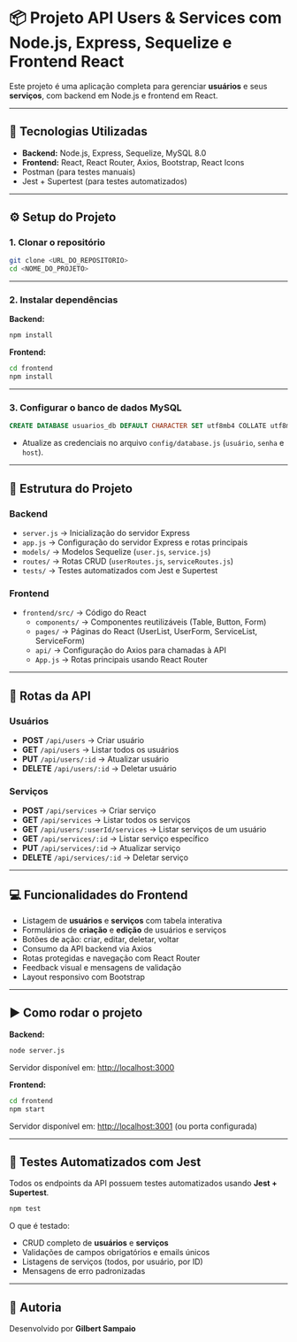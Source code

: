 # 📦 Projeto API Users & Services com Node.js, Express, Sequelize e Frontend React

Este projeto é uma aplicação completa para gerenciar **usuários** e seus **serviços**, com backend em Node.js e frontend em React.

---

## 🚀 Tecnologias Utilizadas

- **Backend:** Node.js, Express, Sequelize, MySQL 8.0
- **Frontend:** React, React Router, Axios, Bootstrap, React Icons
- Postman (para testes manuais)
- Jest + Supertest (para testes automatizados)

---

## ⚙️ Setup do Projeto

### 1. Clonar o repositório

```bash
git clone <URL_DO_REPOSITORIO>
cd <NOME_DO_PROJETO>
```

---

### 2. Instalar dependências

**Backend:**
```bash
npm install
```

**Frontend:**
```bash
cd frontend
npm install
```

---

### 3. Configurar o banco de dados MySQL

```sql
CREATE DATABASE usuarios_db DEFAULT CHARACTER SET utf8mb4 COLLATE utf8mb4_unicode_ci;
```

- Atualize as credenciais no arquivo `config/database.js` (`usuário`, `senha` e `host`).

---

## 📁 Estrutura do Projeto

### Backend

- `server.js` → Inicialização do servidor Express
- `app.js` → Configuração do servidor Express e rotas principais
- `models/` → Modelos Sequelize (`user.js`, `service.js`)
- `routes/` → Rotas CRUD (`userRoutes.js`, `serviceRoutes.js`)
- `tests/` → Testes automatizados com Jest e Supertest

### Frontend

- `frontend/src/` → Código do React
  - `components/` → Componentes reutilizáveis (Table, Button, Form)
  - `pages/` → Páginas do React (UserList, UserForm, ServiceList, ServiceForm)
  - `api/` → Configuração do Axios para chamadas à API
  - `App.js` → Rotas principais usando React Router

---

## 🔁 Rotas da API

### Usuários
- **POST** `/api/users` → Criar usuário
- **GET** `/api/users` → Listar todos os usuários
- **PUT** `/api/users/:id` → Atualizar usuário
- **DELETE** `/api/users/:id` → Deletar usuário

### Serviços
- **POST** `/api/services` → Criar serviço
- **GET** `/api/services` → Listar todos os serviços
- **GET** `/api/users/:userId/services` → Listar serviços de um usuário
- **GET** `/api/services/:id` → Listar serviço específico
- **PUT** `/api/services/:id` → Atualizar serviço
- **DELETE** `/api/services/:id` → Deletar serviço

---

## 💻 Funcionalidades do Frontend

- Listagem de **usuários** e **serviços** com tabela interativa
- Formulários de **criação** e **edição** de usuários e serviços
- Botões de ação: criar, editar, deletar, voltar
- Consumo da API backend via Axios
- Rotas protegidas e navegação com React Router
- Feedback visual e mensagens de validação
- Layout responsivo com Bootstrap

---

## ▶️ Como rodar o projeto

**Backend:**
```bash
node server.js
```
Servidor disponível em: [http://localhost:3000](http://localhost:3000)

**Frontend:**
```bash
cd frontend
npm start
```
Servidor disponível em: [http://localhost:3001](http://localhost:3001) (ou porta configurada)

---

## 🧪 Testes Automatizados com Jest

Todos os endpoints da API possuem testes automatizados usando **Jest + Supertest**.

```bash
npm test
```

O que é testado:
- CRUD completo de **usuários** e **serviços**
- Validações de campos obrigatórios e emails únicos
- Listagens de serviços (todos, por usuário, por ID)
- Mensagens de erro padronizadas

---

## 👤 Autoria

Desenvolvido por **Gilbert Sampaio**

